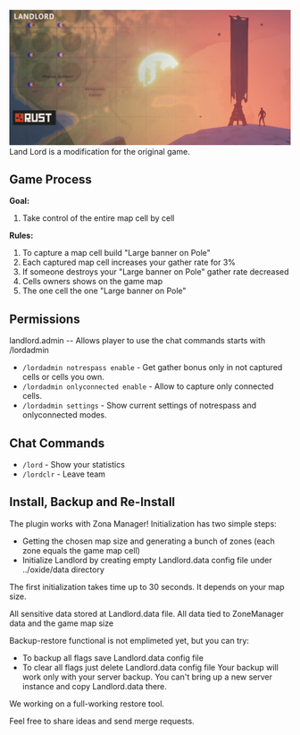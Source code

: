 ![image](https://github.com/bravoavo/LandLord/blob/main/rust-landlord.png?raw=true)
Land Lord is a modification for the original game. 

## Game Process

**Goal:**
1. Take control of the entire map cell by cell

**Rules:**
1. To capture a map cell build "Large banner on Pole"
2. Each captured map cell increases your gather rate for 3%
3. If someone destroys your "Large banner on Pole" gather rate decreased
4. Cells owners shows on the game map
5. The one cell the one "Large banner on Pole"

## Permissions

landlord.admin -- Allows player to use the chat commands starts with /lordadmin 

* `/lordadmin notrespass enable` - Get gather bonus only in not captured cells or cells you own.
* `/lordadmin onlyconnected enable` - Allow to capture only connected cells.
* `/lordadmin settings` - Show current settings of notrespass and onlyconnected modes.
	
## Chat Commands

* `/lord` - Show your statistics
* `/lordclr` - Leave team

## Install, Backup and Re-Install
The plugin works with Zona Manager! Initialization has two simple steps:
- Getting the chosen map size and generating a bunch of zones (each zone equals the game map cell)
- Initialize Landlord by creating empty Landlord.data config file under ../oxide/data directory

The first initialization takes time up to 30 seconds. It depends on your map size.

All sensitive data stored at Landlord.data file. All data tied to ZoneManager data and the game map size

Backup-restore functional is not emplimeted yet, but you can try: 
- To backup all flags save Landlord.data config file
- To clear all flags just delete Landlord.data config file
Your backup will work only with your server backup. You can't bring up a new server instance and copy Landlord.data there.

We working on a full-working restore tool.

Feel free to share ideas and send merge requests.
